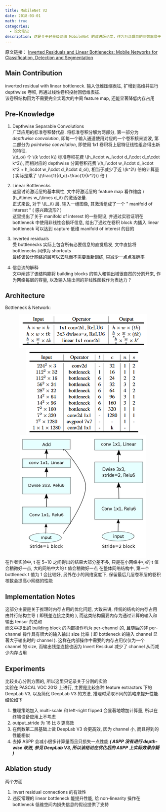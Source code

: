 ```yaml
---
title: MobileNet V2
date: 2018-03-01
math: true
categories:
  - 论文笔记
description: 这是关于轻量级网络 MobileNet 的改进版论文，作为万众瞩目的高效率骨干网络架构，它的更新意味着移动端网络的又一次改进。
---
```


原文链接： [Inverted Residuals and Linear Bottlenecks: Mobile Networks for Classification, Detection and Segmentation](https://arxiv.org/pdf/1801.04381.pdf)

## Main Contribution
inverted residual with linear bottleneck. 输入低维压缩表征, 扩增到高维并进行 depthwise 卷积, 再通过线性卷积投射回低维表征.    
该卷积结构因为不需要完全实现大的中间 feature map, 还能显著降低内存占用

## Pre-Knowledge
1. Depthwise Separable Convolutions  
广泛应用的标准卷积替代品. 将标准卷积分解为两部分, 第一部分为 _depthwise convolution_, 即每一个输入通道使用对应的一个卷积核来滤波, 第二部分为 _pointwise convolution_, 即使用 1x1 卷积将上层特征线性组合得出新的特征.  
\\(d_o\\) 个 \\(k \cdot k\\) 标准卷积花费 \\(h_i\cdot w_i\cdot d_i\cdot d_o\cdot k^2\\), 而相对应的 depthwise 分离卷积花费 \\(h_i\cdot w_i\cdot d_i\cdot k^2 + h_i\cdot w_i\cdot d_i\cdot d_o\\), 相当于减少了近 \\(k^2\\) 倍的计算量 ( 实际是乘了 \\(\frac{1}{d_o}+\frac{1}{k^2}\\) 倍 )

2. Linear Bottlenecks  
这里讨论激活层的基本属性, 文中将激活层的 feature map 看作维度 \\(h_i\times w_i\times d_i\\) 的激活张量.   
正式来说, 对于 \\(L_i\\) 层, 输入一组图像, 其激活组成了一个 " manifold of interest " ( 感兴趣流形? )  
这里提出了关于 manifold of interest 的一些假设, 并通过实验证明在 bottleneck 中使用非线性会损坏信息, 给出了通过在卷积 block 内插入 linear bottleneck 可以达到 capture 低维 manifold of interest 的目的  
 
3. Inverted residuals  
受 bottlenecks 实际上包含所有必要信息的直觉启发, 文中直接将 bottlenecks 间作为 shortcuts  
最终该设计网络的层可以去除而不需要重新训练, 只减少一点点准确率

4. 信息流的解释  
文中阐述了该结构能将 building blocks 的输入和输出域很自然的分割开来, 作为网络每层的容量, 以及输入输出间的非线性函数作为表达力 ?  

## Architecture
Bottleneck & Network:  
<div align=center>
<img src="bottleneck.png">
<img src="network.png">
<img src="block.png">
</div>
在作者实验中, t 在 5~10 之间得出的结果大部分差不多, 只是在小网络中小的 t 值会稍微好一点, 大的网络中大的 t 值会稍微好一点  
在整体网络结构中, 第一个 bottleneck t 值为 1 会比较好, 另外在小的网络宽度下, 保留最后几层卷积层的卷积核数会提高小网络的性能  

## Implementation Notes
这部分主要是关于推理时内存占用的优化问题, 大致来讲, 传统的结构的内存占用由并行结构主导 ( 即残差连接之类的 ), 而这类结构需要内存为通过计算的输入和输出 tensor 的总和  
而文中提出的 building block 的内部操作均为 per-channel 的, 且随后的非 per-channel 操作具有很大的输入输出 size 比率 ( 即 bottleneck 的输入 channel 显著大于输出时的 channel ). 这样在内部操作中需要的内存占用仅仅为一个 channel 的 size, 而输出残差连接也因为 Invert Residual 减少了 channel 从而减少内存占用  

## Experiments
比较关心分割方面的, 所以这里只记录关于分割的实验  
实验在 PASCAL VOC 2012 上进行, 主要是比较各种 feature extractors 下的 DeepLab V3, 以及简化 DeepLab V3 的方法, 推理时采取不同的策略来提升性能. 结论如下  
1. 推理策略加入 multi-scale 和 left-right flipped 会显著地增加计算量, 所以在终端设备应用上不考虑
2. output_stride 为 16 比 8 更高效
3. 在倒数第二层基础上做 DeepLab V3 会更高效, 因为 channel 小, 而且得到的性能相似
4. 去掉 ASPP 会减小很多计算量而且只损失一点性能 ___( ASPP 没有进行 depth-wise 改进, 参见 DeepLab V3, 所以该结论在优化后的 ASPP 上实际效果存疑 )___

## Ablation study
两个方面
1. Invert residual connections 的有效性
2. 违反常理的 linear bottleneck 能提升性能, 给 non-linearity 操作在 bottleneck 低维空间内损失信息的假设提供了支持

